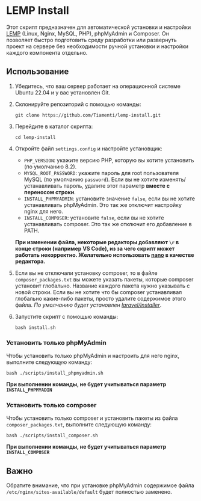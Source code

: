 # LEMP Install

Этот скрипт предназначен для автоматической установки и настройки [LEMP](https://ru.wikipedia.org/wiki/LAMP) (Linux, Nginx, MySQL, PHP), phpMyAdmin и Composer. Он позволяет быстро подготовить среду разработки или развернуть проект на сервере без необходимости ручной установки и настройки каждого компонента отдельно.

## Использование

1. Убедитесь, что ваш сервер работает на операционной системе Ubuntu 22.04 и у вас установлен Git.
2. Склонируйте репозиторий с помощью команды:

    ```
    git clone https://github.com/Tiamenti/lemp-install.git
    ```

3. Перейдите в каталог скрипта:

    ```
    cd lemp-install
    ```

4. Откройте файл `settings.config` и настройте установщик:
    - `PHP_VERSION`: укажите версию PHP, которую вы хотите установить (по умолчанию 8.2).
    - `MYSQL_ROOT_PASSWORD`: укажите пароль для root пользователя MySQL (по умолчанию `password`). Если вы не хотите изменять/устанавливать пароль, удалите этот параметр **вместе с переносом строки**.
    - `INSTALL_PHPMYADMIN`: установите значение `false`, если вы не хотите устанавливать phpMyAdmin. Это так же отключит настройку nginx для него.
    - `INSTALL_COMPOSER`: установите `false`, если вы не хотите устанавливать composer. Это так же отключит его добавление в PATH.

    **При изменении файла, некоторые редакторы добавляют `\r` в конце строки (например VS Code), из за чего скрипт может работать некорректно. Желательно использовать [nano](https://www.nano-editor.org/) в качестве редактора.**

5. Если вы не отключали установку composer, то в файле `composer_packages.txt` вы можете указать пакеты, которые composer установит глобально. Название каждого пакета нужно указывать с новой строки. Если вы не хотите что бы composer устанавливал глобально какие-либо пакеты, просто удалите содержимое этого файла. *По умолчанию будет установлен [laravel/installer](https://github.com/laravel/installer)*.
6. Запустите скрипт с помощью команды:

    ```
    bash install.sh
    ```

### Установить только phpMyAdmin
Чтобы установить только phpMyAdmin и настроить для него nginx, выполните следующую команду:

```
bash ./scripts/install_phpmyadmin.sh
```

**При выполнении команды, не будет учитываться параметр `INSTALL_PHPMYADIN`**

### Установить только composer
Чтобы установить только composer и установить пакеты из файла `composer_packages.txt`, выполните следующую команду:

```
bash ./scripts/install_composer.sh
```

**При выполнении команды, не будет учитываться параметр `INSTALL_COMPOSER`**

## Важно
Обратите внимание, что при установке phpMyAdmin содержимое файла `/etc/nginx/sites-available/default` будет полностью заменено.